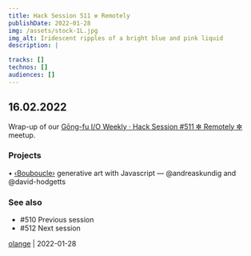 ```yaml
---
title: Hack Session 511 ✼ Remotely
publishDate: 2022-01-28
img: /assets/stock-1L.jpg
img_alt: Iridescent ripples of a bright blue and pink liquid
description: |

tracks: []
technos: []
audiences: []
---
```


## 16.02.2022

Wrap-up of our [Gōng-fu I/O Weekly · Hack Session #511 ✼ Remotely ✼](https://www.meetup.com/fr-FR/gōngfuIO/events/scwcssydcdbvb/) meetup.

### Projects

• [‹Bouboucle›](http://bouboucle.com) generative art with Javascript — @andreaskundig and @david-hodgetts 

### See also

* #510 Previous session
* #512 Next session

[olange](https://github.com/olange) | 2022-01-28


